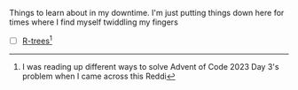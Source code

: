 
Things to learn about in my downtime. I'm just putting things down here for times where I find myself twiddling my fingers

- [ ] [R-trees]()[^r-tree-source]

[^r-tree-source]: I was reading up different ways to solve Advent of Code 2023 Day 3's problem when I came across this Reddi